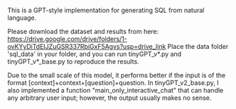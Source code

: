 This is a GPT-style implementation for generating SQL from natural language.

Please download the dataset and results from here: https://drive.google.com/drive/folders/1-ovKYyDiTdEIJZuGSR337RbiGxF5Agvs?usp=drive_link
Place the data folder 'sql_data' in your folder, and you can run tinyGPT_v*.py and tinyGPT_v*_base.py to reproduce the results.

Due to the small scale of this model, it performs better if the input is of the format [context]+context+[question]+question.
In tinyGPT_v2_base.py, I also implemented a function "main_only_interactive_chat" that can handle any arbitrary user input; however, the output usually makes no sense.
